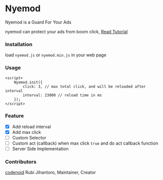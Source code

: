 # Nyemod
Nyemod is a Guard For Your Ads

nyemod can protect your ads from boom click, <a href="http://jihantoro.net/read/nyemod-your-ads-guard" target="_blank">Read Tutorial</a>

### Installation
  
load `nyemod.js` or `nyemod.min.js` in your web page

### Usage

```
<script>
	Nyemod.init({
		click: 3, // max total click, and will be reloaded after interval
		interval: 23000 // reload time in ms
	});
</script>
```

### Feature
- [x] Add reload interval
- [x] Add max click
- [ ] Custom Selector
- [ ] Custom act (callback) when max click `true` and do act callback function
- [ ] Server Side Implementation

### Contributors

[codenoid](https://github.com/codenoid) Rubi Jihantoro, Maintainer, Creator
